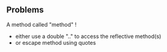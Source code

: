 Problems
--------

A method called "method" !

-   either use a double ".." to access the reflective method(s)
-   or escape method using quotes
